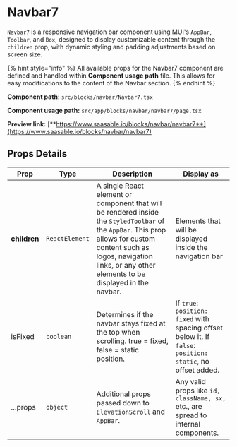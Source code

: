 # Navbar7

`Navbar7` is a responsive navigation bar component using MUI's `AppBar`, `Toolbar`, and `Box`, designed to display customizable content through the `children` prop, with dynamic styling and padding adjustments based on screen size.

{% hint style="info" %}
All available props for the Navbar7 component are defined and handled within **Component usage path** file. This allows for easy modifications to the content of the Navbar section.
{% endhint %}

**Component path**: `src/blocks/navbar/Navbar7.tsx`

**Component usage path:**  `src/app/blocks/navbar/navbar7/page.tsx`

**Preview link:** [**https://www.saasable.io/blocks/navbar/navbar7**](https://www.saasable.io/blocks/navbar/navbar7)

## Props Details

| Prop         | Type           | Description                                                                                                                                                                                                                     | Display as                                                                                                  |
| ------------ | -------------- | ------------------------------------------------------------------------------------------------------------------------------------------------------------------------------------------------------------------------------- | ----------------------------------------------------------------------------------------------------------- |
| **children** | `ReactElement` | A single React element or component that will be rendered inside the `StyledToolbar` of the `AppBar`. This prop allows for custom content such as logos, navigation links, or any other elements to be displayed in the navbar. | Elements that will be displayed inside the navigation bar                                                   |
| isFixed      | `boolean`      | Determines if the navbar stays fixed at the top when scrolling. true = fixed, false = static position.                                                                                                                          | If `true`: `position: fixed` with spacing offset below it. If `false`: `position: static`, no offset added. |
| ...props     | `object`       | Additional props passed down to `ElevationScroll` and `AppBar`.                                                                                                                                                                 | Any valid props like `id, className, sx,` etc., are spread to internal components.                          |

